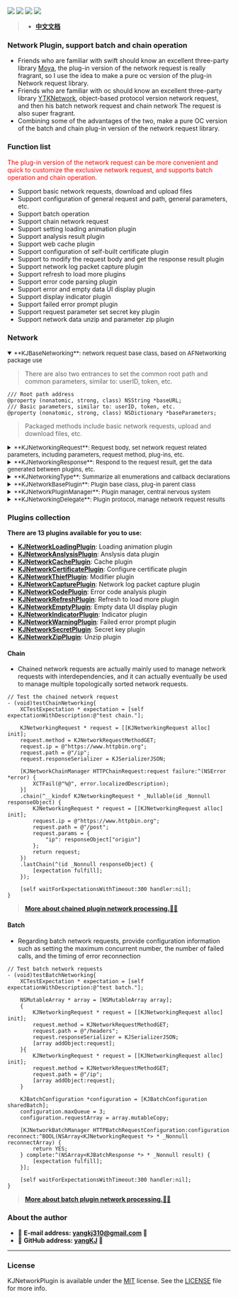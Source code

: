 <p style="align: center">
<a href="https://github.com/yangKJ/KJNetworkPlugin">
<img src="https://img.shields.io/badge/Carthage-compatible-brightgreen.svg?style=flat&color=blue"></a>
<a href="https://github.com/yangKJ/KJNetworkPlugin">
<img src="https://img.shields.io/badge/language-objective--c-blue.svg"></a>
<a href="https://cocoapods.org/pods/KJNetworkPlugin">
<img src="https://img.shields.io/cocoapods/v/KJNetworkPlugin.svg?style=flat&label=CocoaPods&colorA=28a745&&colorB=4E4E4E"></a>
<a href="https://github.com/yangKJ/KJNetworkPlugin">
<img src="https://img.shields.io/badge/Platforms-iOS%20%7C%20macOS%20%7C%20watchOS-4E4E4E.svg?colorA=28a745"></a>
</p>

> + [**中文文档**](https://github.com/yangKJ/KJNetworkPlugin/blob/master/README.md)

### Network Plugin, support batch and chain operation
- Friends who are familiar with swift should know an excellent three-party library [Moya](https://github.com/Moya/Moya), the plug-in version of the network request is really fragrant, so I use the idea to make a pure oc version of the plug-in Network request library.
- Friends who are familiar with oc should know an excellent three-party library [YTKNetwork](https://github.com/yuantiku/YTKNetwork), object-based protocol version network request, and then his batch network request and chain network The request is also super fragrant.
- Combining some of the advantages of the two, make a pure OC version of the batch and chain plug-in version of the network request library.

### Function list
<font color=red>The plug-in version of the network request can be more convenient and quick to customize the exclusive network request, and supports batch operation and chain operation.</font>

- Support basic network requests, download and upload files
- Support configuration of general request and path, general parameters, etc.
- Support batch operation
- Support chain network request
- Support setting loading animation plugin
- Support analysis result plugin
- Support web cache plugin
- Support configuration of self-built certificate plugin
- Support to modify the request body and get the response result plugin
- Support network log packet capture plugin
- Support refresh to load more plugins
- Support error code parsing plugin
- Support error and empty data UI display plugin
- Support display indicator plugin
- Support failed error prompt plugin
- Support request parameter set secret key plugin
- Support network data unzip and parameter zip plugin

### Network
<details open><summary><font size=2>**KJBaseNetworking**: network request base class, based on AFNetworking package use</font></summary>

> There are also two entrances to set the common root path and common parameters, similar to: userID, token, etc.

```
/// Root path address
@property (nonatomic, strong, class) NSString *baseURL;
/// Basic parameters, similar to: userID, token, etc.
@property (nonatomic, strong, class) NSDictionary *baseParameters;
```
> Packaged methods include basic network requests, upload and download files, etc.
</details>

<details><summary><font size=2>**KJNetworkingRequest**: Request body, set network request related parameters, including parameters, request method, plug-ins, etc.</font></summary></details>

<details><summary><font size=2>**KJNetworkingResponse**: Respond to the request result, get the data generated between plugins, etc.</font></summary></details>

<details><summary><font size=2>**KJNetworkingType**: Summarize all enumerations and callback declarations</font></summary></details>

<details><summary><font size=2>**KJNetworkBasePlugin**: Plugin base class, plug-in parent class</font></summary></details>

<details><summary><font size=2>**KJNetworkPluginManager**: Plugin manager, central nervous system</font></summary>

```
/// Plug-in version network request
/// @param request request body
/// @param success success callback
/// @param failure failure callback
+ (void)HTTPPluginRequest:(KJNetworkingRequest *)request success:(KJNetworkPluginSuccess)success failure:(KJNetworkPluginFailure)failure;
```
</details>

<details><summary><font size=2>**KJNetworkingDelegate**: Plugin protocol, manage network request results</font></summary>

<font color=red>**Currently, there are 5 protocol methods extracted, starting time, network request time, network success, network failure, and final return**</font>

```
/// Start preparing network request
/// @param request request related data
/// @param endRequest Whether to end the following network request
/// @return returns the data processed by the plug-in
- (KJNetworkingResponse *)prepareWithRequest:(KJNetworkingRequest *)request endRequest:(BOOL *)endRequest;

/// Request at the beginning of the network request
/// @param request request related data
/// @param stopRequest Whether to stop the network request
/// @return returns the data processed by the plugin at the start of the network request
- (KJNetworkingResponse *)willSendWithRequest:(KJNetworkingRequest *)request stopRequest:(BOOL *)stopRequest;

/// Successfully received data
/// @param request request related data
/// @param againRequest Do you need to request the network again
/// @return returns the data processed by the successful plug-in
- (KJNetworkingResponse *)succeedWithRequest:(KJNetworkingRequest *)request againRequest:(BOOL *)againRequest;

/// Failure handling
/// @param request request related data
/// @param againRequest Do you need to request the network again
/// @return returns the data processed by the failed plugin
- (KJNetworkingResponse *)failureWithRequest:(KJNetworkingRequest *)request againRequest:(BOOL *)againRequest;

/// Ready to return to the business logic to call at any time
/// @param request request related data
/// @param error error message
/// @return returns the data after the final processing
- (KJNetworkingResponse *)processSuccessResponseWithRequest:(KJNetworkingRequest *)request error:(NSError **)error;
```
</details>

### Plugins collection
**There are 13 plugins available for you to use:**

- [**KJNetworkLoadingPlugin**](Docs/LOADING.md): Loading animation plugin
- [**KJNetworkAnslysisPlugin**](Docs/ANSLYSIS.md): Anslysis data plugin
- [**KJNetworkCachePlugin**](Docs/CACHE.md): Cache plugin
- [**KJNetworkCertificatePlugin**](Docs/CERTIFICATE.md): Configure certificate plugin
- [**KJNetworkThiefPlugin**](Docs/THIEF.md): Modifier plugin
- [**KJNetworkCapturePlugin**](Docs/CAPTURE.md): Network log packet capture plugin
- [**KJNetworkCodePlugin**](Docs/CODE.md): Error code analysis plugin
- [**KJNetworkRefreshPlugin**](Docs/REFRESH.md): Refresh to load more plugin
- [**KJNetworkEmptyPlugin**](Docs/EMPTY.md): Empty data UI display plugin
- [**KJNetworkIndicatorPlugin**](Docs/INDICATOR.md): Indicator plugin
- [**KJNetworkWarningPlugin**](Docs/WARNING.md): Failed error prompt plugin
- [**KJNetworkSecretPlugin**](Docs/SECRET.md): Secret key plugin
- [**KJNetworkZipPlugin**](Docs/ZIP.md): Unzip plugin

#### Chain

- Chained network requests are actually mainly used to manage network requests with interdependencies, and it can actually eventually be used to manage multiple topologically sorted network requests.

```
// Test the chained network request
- (void)testChainNetworking{
    XCTestExpectation * expectation = [self expectationWithDescription:@"test chain."];
    
    KJNetworkingRequest * request = [[KJNetworkingRequest alloc] init];
    request.method = KJNetworkRequestMethodGET;
    request.ip = @"https://www.httpbin.org";
    request.path = @"/ip";
    request.responseSerializer = KJSerializerJSON;
    
    [KJNetworkChainManager HTTPChainRequest:request failure:^(NSError *error) {
        XCTFail(@"%@", error.localizedDescription);
    }]
    .chain(^__kindof KJNetworkingRequest * _Nullable(id _Nonnull responseObject) {
        KJNetworkingRequest * request = [[KJNetworkingRequest alloc] init];
        request.ip = @"https://www.httpbin.org";
        request.path = @"/post";
        request.params = {
            "ip": responseObject["origin"]
        };
        return request;
    })
    .lastChain(^(id _Nonnull responseObject) {
        [expectation fulfill];
    });
    
    [self waitForExpectationsWithTimeout:300 handler:nil];
}
```

> [**More about chained plugin network processing.👒👒**](Docs/CHAIN.md)

#### Batch

- Regarding batch network requests, provide configuration information such as setting the maximum concurrent number, the number of failed calls, and the timing of error reconnection

```
// Test batch network requests
- (void)testBatchNetworking{
    XCTestExpectation * expectation = [self expectationWithDescription:@"test batch."];
    
    NSMutableArray * array = [NSMutableArray array];
    {
        KJNetworkingRequest * request = [[KJNetworkingRequest alloc] init];
        request.method = KJNetworkRequestMethodGET;
        request.path = @"/headers";
        request.responseSerializer = KJSerializerJSON;
        [array addObject:request];
    }{
        KJNetworkingRequest * request = [[KJNetworkingRequest alloc] init];
        request.method = KJNetworkRequestMethodGET;
        request.path = @"/ip";
        [array addObject:request];
    }
    
    KJBatchConfiguration *configuration = [KJBatchConfiguration sharedBatch];
    configuration.maxQueue = 3;
    configuration.requestArray = array.mutableCopy;
    
    [KJNetworkBatchManager HTTPBatchRequestConfiguration:configuration reconnect:^BOOL(NSArray<KJNetworkingRequest *> * _Nonnull reconnectArray) {
        return YES;
    } complete:^(NSArray<KJBatchResponse *> * _Nonnull result) {
        [expectation fulfill];
    }];
    
    [self waitForExpectationsWithTimeout:300 handler:nil];
}
```

> [**More about batch plugin network processing.👒👒**](Docs/CHAIN.md)

### About the author
- 🎷 **E-mail address: [yangkj310@gmail.com](yangkj310@gmail.com) 🎷**
- 🎸 **GitHub address: [yangKJ](https://github.com/yangKJ) 🎸**

-----

### License

KJNetworkPlugin is available under the [MIT](LICENSE) license. See the [LICENSE](LICENSE) file for more info.
